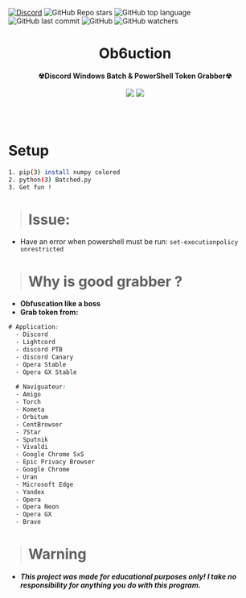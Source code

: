 [![Discord](https://discord.com/api/guilds/863869775921938452/widget.png)](https://discord.gg/RXtVveQf56)
    <img alt="GitHub Repo stars" src="https://img.shields.io/github/stars/Sn8ow/Ob6uction?style=social">
    <img alt="GitHub top language" src="https://img.shields.io/github/languages/top/Sn8ow/Ob6uction">
    <img alt="GitHub last commit" src="https://img.shields.io/github/last-commit/Sn8ow/Ob6uction">
    <img alt="GitHub" src="https://img.shields.io/github/license/Sn8ow/Ob6uction">
    <img alt="GitHub watchers" src="https://img.shields.io/github/watchers/Sn8ow/Ob6uction?style=social">
<h1 align="center">Ob6uction</h1>
<p align='center'>
    <b> ☢Discord Windows Batch & PowerShell Token Grabber☢ </b><br>
    <br>
    <img src='https://user-images.githubusercontent.com/80784394/135722466-37be9750-85b1-43a2-85ba-287a46b446fb.png'>
    <img src='https://user-images.githubusercontent.com/80784394/135722647-492c891f-3255-4dcb-91d1-f32b23361def.png'>
    </p>
<br><br>
    
# Setup

```sh
1. pip(3) install numpy colored
2. python(3) Batched.py
3. Get fun !
``` 

> # Issue:

* Have an error when powershell must be run: `set-executionpolicy unrestricted`


> # Why is good grabber ?
* **Obfuscation like a boss**
* **Grab token from:**
```css
# Application:
  - Discord
  - Lightcord
  - discord PTB
  - discord Canary
  - Opera Stable
  - Opera GX Stable
  
  # Naviguateur:
  - Amigo
  - Torch
  - Kometa
  - Orbitum
  - CentBrowser
  - 7Star
  - Sputnik
  - Vivaldi
  - Google Chrome SxS
  - Epic Privacy Browser
  - Google Chrome
  - Uran
  - Microsoft Edge
  - Yandex
  - Opera 
  - Opera Neon
  - Opera GX
  - Brave
 ```
 > # Warning
* ***This project was made for educational purposes only! I take no responsibility for anything you do with this program.***
